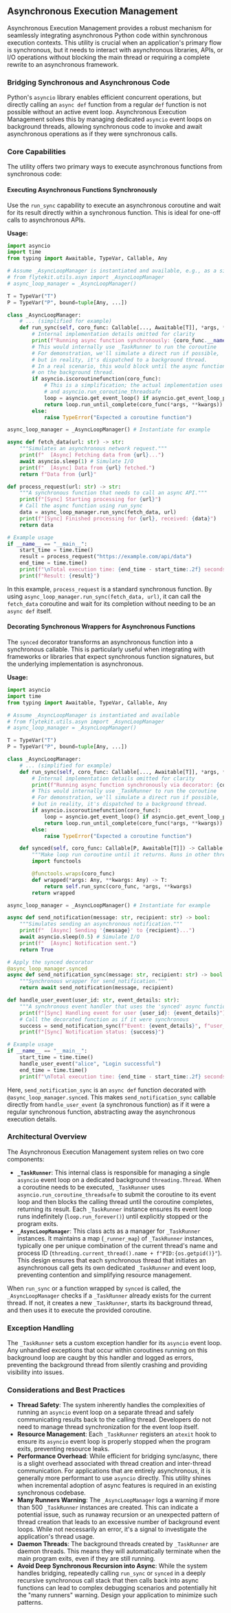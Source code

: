 
<!--
help_text: ''
key: summary_asynchronous_execution_management_34a62602-43de-4192-bd2f-7b2aaa3aad0b
modules:
- flytekit.utils.asyn
questions_to_answer: []
type: summary

-->
## Asynchronous Execution Management

Asynchronous Execution Management provides a robust mechanism for seamlessly integrating asynchronous Python code within synchronous execution contexts. This utility is crucial when an application's primary flow is synchronous, but it needs to interact with asynchronous libraries, APIs, or I/O operations without blocking the main thread or requiring a complete rewrite to an asynchronous framework.

### Bridging Synchronous and Asynchronous Code

Python's `asyncio` library enables efficient concurrent operations, but directly calling an `async def` function from a regular `def` function is not possible without an active event loop. Asynchronous Execution Management solves this by managing dedicated `asyncio` event loops on background threads, allowing synchronous code to invoke and await asynchronous operations as if they were synchronous calls.

### Core Capabilities

The utility offers two primary ways to execute asynchronous functions from synchronous code:

#### Executing Asynchronous Functions Synchronously

Use the `run_sync` capability to execute an asynchronous coroutine and wait for its result directly within a synchronous function. This is ideal for one-off calls to asynchronous APIs.

**Usage:**

```python
import asyncio
import time
from typing import Awaitable, TypeVar, Callable, Any

# Assume _AsyncLoopManager is instantiated and available, e.g., as a singleton
# from flytekit.utils.asyn import _AsyncLoopManager
# async_loop_manager = _AsyncLoopManager()

T = TypeVar("T")
P = TypeVar("P", bound=tuple[Any, ...])

class _AsyncLoopManager:
    # ... (simplified for example)
    def run_sync(self, coro_func: Callable[..., Awaitable[T]], *args, **kwargs) -> T:
        # Internal implementation details omitted for clarity
        print(f"Running async function synchronously: {coro_func.__name__}")
        # This would internally use _TaskRunner to run the coroutine
        # For demonstration, we'll simulate a direct run if possible,
        # but in reality, it's dispatched to a background thread.
        # In a real scenario, this would block until the async function completes
        # on the background thread.
        if asyncio.iscoroutinefunction(coro_func):
            # This is a simplification; the actual implementation uses a background thread
            # and asyncio.run_coroutine_threadsafe
            loop = asyncio.get_event_loop() if asyncio.get_event_loop_policy().get_event_loop() else asyncio.new_event_loop()
            return loop.run_until_complete(coro_func(*args, **kwargs))
        else:
            raise TypeError("Expected a coroutine function")

async_loop_manager = _AsyncLoopManager() # Instantiate for example

async def fetch_data(url: str) -> str:
    """Simulates an asynchronous network request."""
    print(f"  [Async] Fetching data from {url}...")
    await asyncio.sleep(1) # Simulate I/O
    print(f"  [Async] Data from {url} fetched.")
    return f"Data from {url}"

def process_request(url: str) -> str:
    """A synchronous function that needs to call an async API."""
    print(f"[Sync] Starting processing for {url}")
    # Call the async function using run_sync
    data = async_loop_manager.run_sync(fetch_data, url)
    print(f"[Sync] Finished processing for {url}, received: {data}")
    return data

# Example usage
if __name__ == "__main__":
    start_time = time.time()
    result = process_request("https://example.com/api/data")
    end_time = time.time()
    print(f"\nTotal execution time: {end_time - start_time:.2f} seconds")
    print(f"Result: {result}")
```

In this example, `process_request` is a standard synchronous function. By using `async_loop_manager.run_sync(fetch_data, url)`, it can call the `fetch_data` coroutine and wait for its completion without needing to be an `async def` itself.

#### Decorating Synchronous Wrappers for Asynchronous Functions

The `synced` decorator transforms an asynchronous function into a synchronous callable. This is particularly useful when integrating with frameworks or libraries that expect synchronous function signatures, but the underlying implementation is asynchronous.

**Usage:**

```python
import asyncio
import time
from typing import Awaitable, TypeVar, Callable, Any

# Assume _AsyncLoopManager is instantiated and available
# from flytekit.utils.asyn import _AsyncLoopManager
# async_loop_manager = _AsyncLoopManager()

T = TypeVar("T")
P = TypeVar("P", bound=tuple[Any, ...])

class _AsyncLoopManager:
    # ... (simplified for example)
    def run_sync(self, coro_func: Callable[..., Awaitable[T]], *args, **kwargs) -> T:
        # Internal implementation details omitted for clarity
        print(f"Running async function synchronously via decorator: {coro_func.__name__}")
        # This would internally use _TaskRunner to run the coroutine
        # For demonstration, we'll simulate a direct run if possible,
        # but in reality, it's dispatched to a background thread.
        if asyncio.iscoroutinefunction(coro_func):
            loop = asyncio.get_event_loop() if asyncio.get_event_loop_policy().get_event_loop() else asyncio.new_event_loop()
            return loop.run_until_complete(coro_func(*args, **kwargs))
        else:
            raise TypeError("Expected a coroutine function")

    def synced(self, coro_func: Callable[P, Awaitable[T]]) -> Callable[P, T]:
        """Make loop run coroutine until it returns. Runs in other thread"""
        import functools

        @functools.wraps(coro_func)
        def wrapped(*args: Any, **kwargs: Any) -> T:
            return self.run_sync(coro_func, *args, **kwargs)
        return wrapped

async_loop_manager = _AsyncLoopManager() # Instantiate for example

async def send_notification(message: str, recipient: str) -> bool:
    """Simulates sending an asynchronous notification."""
    print(f"  [Async] Sending '{message}' to {recipient}...")
    await asyncio.sleep(0.5) # Simulate I/O
    print(f"  [Async] Notification sent.")
    return True

# Apply the synced decorator
@async_loop_manager.synced
async def send_notification_sync(message: str, recipient: str) -> bool:
    """Synchronous wrapper for send_notification."""
    return await send_notification(message, recipient)

def handle_user_event(user_id: str, event_details: str):
    """A synchronous event handler that uses the 'synced' async function."""
    print(f"[Sync] Handling event for user {user_id}: {event_details}")
    # Call the decorated function as if it were synchronous
    success = send_notification_sync(f"Event: {event_details}", f"user_{user_id}")
    print(f"[Sync] Notification status: {success}")

# Example usage
if __name__ == "__main__":
    start_time = time.time()
    handle_user_event("alice", "Login successful")
    end_time = time.time()
    print(f"\nTotal execution time: {end_time - start_time:.2f} seconds")
```

Here, `send_notification_sync` is an `async def` function decorated with `@async_loop_manager.synced`. This makes `send_notification_sync` callable directly from `handle_user_event` (a synchronous function) as if it were a regular synchronous function, abstracting away the asynchronous execution details.

### Architectural Overview

The Asynchronous Execution Management system relies on two core components:

*   **`_TaskRunner`**: This internal class is responsible for managing a single `asyncio` event loop on a dedicated background `threading.Thread`. When a coroutine needs to be executed, `_TaskRunner` uses `asyncio.run_coroutine_threadsafe` to submit the coroutine to its event loop and then blocks the calling thread until the coroutine completes, returning its result. Each `_TaskRunner` instance ensures its event loop runs indefinitely (`loop.run_forever()`) until explicitly stopped or the program exits.
*   **`_AsyncLoopManager`**: This class acts as a manager for `_TaskRunner` instances. It maintains a map (`_runner_map`) of `_TaskRunner` instances, typically one per unique combination of the current thread's name and process ID (`threading.current_thread().name + f"PID:{os.getpid()}"`). This design ensures that each synchronous thread that initiates an asynchronous call gets its own dedicated `_TaskRunner` and event loop, preventing contention and simplifying resource management.

When `run_sync` or a function wrapped by `synced` is called, the `_AsyncLoopManager` checks if a `_TaskRunner` already exists for the current thread. If not, it creates a new `_TaskRunner`, starts its background thread, and then uses it to execute the provided coroutine.

### Exception Handling

The `_TaskRunner` sets a custom exception handler for its `asyncio` event loop. Any unhandled exceptions that occur within coroutines running on this background loop are caught by this handler and logged as errors, preventing the background thread from silently crashing and providing visibility into issues.

### Considerations and Best Practices

*   **Thread Safety**: The system inherently handles the complexities of running an `asyncio` event loop on a separate thread and safely communicating results back to the calling thread. Developers do not need to manage thread synchronization for the event loop itself.
*   **Resource Management**: Each `_TaskRunner` registers an `atexit` hook to ensure its `asyncio` event loop is properly stopped when the program exits, preventing resource leaks.
*   **Performance Overhead**: While efficient for bridging sync/async, there is a slight overhead associated with thread creation and inter-thread communication. For applications that are entirely asynchronous, it is generally more performant to use `asyncio` directly. This utility shines when incremental adoption of async features is required in an existing synchronous codebase.
*   **Many Runners Warning**: The `_AsyncLoopManager` logs a warning if more than 500 `_TaskRunner` instances are created. This can indicate a potential issue, such as runaway recursion or an unexpected pattern of thread creation that leads to an excessive number of background event loops. While not necessarily an error, it's a signal to investigate the application's thread usage.
*   **Daemon Threads**: The background threads created by `_TaskRunner` are daemon threads. This means they will automatically terminate when the main program exits, even if they are still running.
*   **Avoid Deep Synchronous Recursion into Async**: While the system handles bridging, repeatedly calling `run_sync` or `synced` in a deeply recursive synchronous call stack that then calls back into async functions can lead to complex debugging scenarios and potentially hit the "many runners" warning. Design your application to minimize such patterns.
<!--
key: summary_asynchronous_execution_management_34a62602-43de-4192-bd2f-7b2aaa3aad0b
type: summary_end

-->
<!--
code_unit: flytekit.utils.asyn._TaskRunner
code_unit_type: class
help_text: ''
key: example_85f38ec5-c43e-4405-a672-384d29cc6b64
type: example

-->
<!--
code_unit: flytekit.utils.asyn._AsyncLoopManager
code_unit_type: class
help_text: ''
key: example_be53721d-ad3a-4014-93c4-c31f3339fe0d
type: example

-->